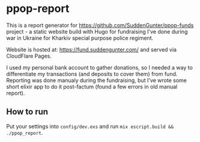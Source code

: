 # ppop-report

This is a report generator for  <https://github.com/SuddenGunter/ppop-funds> project - a static website build with Hugo for fundraising I've done during war in Ukraine for Kharkiv special purpose police regiment.

Website is hosted at: <https://fund.suddengunter.com/> and served via CloudFlare Pages.

I used my personal bank account to gather donations, so I needed a way to differentiate my transactions (and deposits to cover them) from fund. Reporting was done manualy during the fundraising, but I've wrote some short elixir app to do it post-factum (found a few errors in old manual report).

## How to run

Put your settings into `config/dev.exs` and run `mix escript.build && ./ppop_report`.
